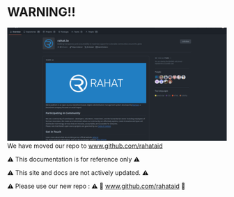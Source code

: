 # WARNING!!
![Warning](303575378-114a670f-1b15-4d52-adfc-4ccae42d95bf.png)
We have moved our repo to www.github.com/rahataid

⚠️ This documentation is for reference only ⚠️

⚠️ This site and docs are not actively updated. ⚠️

⚠️ Please use our new repo : ⚠️
🫱 www.github.com/rahataid 🫲

